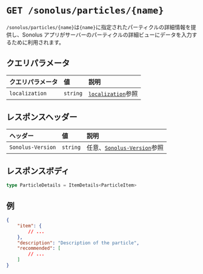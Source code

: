 # `GET /sonolus/particles/{name}`

`/sonolus/particles/{name}`は`{name}`に指定されたパーティクルの詳細情報を提供し、Sonolus アプリがサーバーのパーティクルの詳細ビューにデータを入力するために利用されます。

## クエリパラメータ

| クエリパラメータ | 値       | 説明                                                      |
| :--------------- | :------- | :-------------------------------------------------------- |
| `localization`   | `string` | [`localization`](../query-parameters/localization.md)参照 |

## レスポンスヘッダー

| ヘッダー          | 値       | 説明                                                         |
| :---------------- | :------- | :----------------------------------------------------------- |
| `Sonolus-Version` | `string` | 任意、[`Sonolus-Version`](../headers/sonolus-version.md)参照 |

## レスポンスボディ

```ts
type ParticleDetails = ItemDetails<ParticleItem>
```

## 例

```json
{
    "item": {
        // ...
    },
    "description": "Description of the particle",
    "recommended": [
        // ...
    ]
}
```
